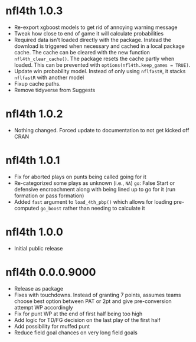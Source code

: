 # nfl4th 1.0.3

* Re-export xgboost models to get rid of annoying warning message
* Tweak how close to end of game it will calculate probabilities
* Required data isn't loaded directly with the package. Instead the download is triggered when necessary and cached in a local package cache. The cache can be cleared with the new function `nfl4th_clear_cache()`. The package resets the cache partly when loaded. This can be prevented with `options(nfl4th.keep_games = TRUE)`.
* Update win probability model. Instead of only using `nflfastR`, it stacks `nflfastR` with another model
* Fixup cache paths.
* Remove tidyverse from Suggests

# nfl4th 1.0.2

* Nothing changed. Forced update to documentation to not get kicked off CRAN

# nfl4th 1.0.1

* Fix for aborted plays on punts being called going for it
* Re-categorized some plays as unknown (i.e., `NA`) `go`: False Start or defensive encroachment along with being lined up to go for it (run formation or pass formation)
* Added `fast` argument to `load_4th_pbp()` which allows for loading pre-computed `go_boost` rather than needing to calculate it

# nfl4th 1.0.0

* Initial public release

# nfl4th 0.0.0.9000

* Release as package
* Fixes with touchdowns. Instead of granting 7 points, assumes teams choose best option
between PAT or 2pt and give pre-conversion attempt WP accordingly
* Fix for punt WP at the end of first half being too high
* Add logic for TD/FG decision on the last play of the first half
* Add possibility for muffed punt
* Reduce field goal chances on very long field goals
